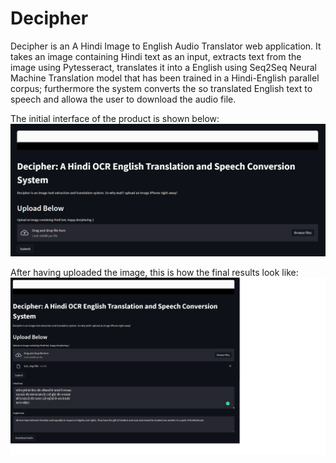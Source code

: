 # Decipher
Decipher is an A Hindi Image to English Audio Translator web application. It takes an image containing Hindi text as an input, extracts text from the image using Pytesseract, translates it into a English using Seq2Seq Neural Machine Translation model that has been trained in a Hindi-English parallel corpus; furthermore the system converts the so translated English text to speech and allowa the user to download the audio file.

The initial interface of the product is shown below: <br>
![Initial GUI](Decipher_Img/Decipher_Img_1.PNG)

After having uploaded the image, this is how the final results look like: <br>
![Final Results](Decipher_Img/Decipher_Img_2.PNG)
